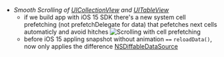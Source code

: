 - *Smooth Scrolling of [UICollectionVIew](UICollectionVIew.md) and [UITableView](UITableView.md)*
	- if we build app with iOS 15 SDK there's a new system cell prefetching (not prefetchDelegate for data) that pefetches next cells automaticly and avoid hitches
	![Scrolling with cell prefetching](photo_2021-11-26%2013.31.43.jpeg)
	 - before iOS 15 appling snapshot without animation `==` `reloadData()`, now only applies the difference [NSDiffableDataSource](NSDiffableDataSource.md)